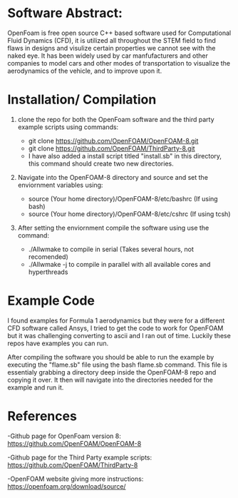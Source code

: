 # Software Abstract:
OpenFoam is free open source C++ based software used for Computational Fluid Dynamics (CFD), it is utilized all throughout the STEM field to find flaws in designs and visulize certain properties we cannot see with the naked eye. It has been widely used by car manfufacturers and other companies to model cars and other modes of transportation to visualize the aerodynamics of the vehicle, and to improve upon it. 


# Installation/ Compilation
1. clone the repo for both the OpenFoam software and the third party example scripts using commands:
    - git clone https://github.com/OpenFOAM/OpenFOAM-8.git
    - git clone https://github.com/OpenFOAM/ThirdParty-8.git 
    - I have also added a install script titled "install.sb" in this directory, this command should create two new directories.

2. Navigate into the OpenFOAM-8 directory and source and set the enviornment variables using:
    - source (Your home directory)/OpenFOAM-8/etc/bashrc (If using bash)
    - source (Your home directory)/OpenFOAM-8/etc/cshrc  (If using tcsh)

3. After setting the enviornment compile the software using use the command:
    - ./Allwmake to compile in serial (Takes several hours, not recomended)
    - ./Allwmake -j to compile in parallel with all available cores and hyperthreads

# Example Code
I found examples for Formula 1 aerodynamics but they were for a different CFD software called Ansys, I tried to get the code to work for OpenFOAM but it was challenging converting to ascii and I ran out of time. Luckily these repos have examples you can run.

After compiling the software you should be able to run the example by executing the "flame.sb" file using the bash flame.sb command. This file is essentialy grabbing a directory deep inside the OpenFOAM-8 repo and copying it over. It then will navigate into the directories needed for the example and run it. 

# References
-Github page for OpenFoam version 8: https://github.com/OpenFOAM/OpenFOAM-8

-Github page for the Third Party example scripts: https://github.com/OpenFOAM/ThirdParty-8

-OpenFOAM website giving more instructions: https://openfoam.org/download/source/



